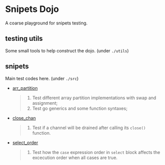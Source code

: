 # Snipets Dojo

A coarse playground for snipets testing.

## testing utils

Some small tools to help construct the dojo. (under `./utils`)

## snipets

Main test codes here. (under `./src`)

* [arr_partition](./doc/arr_partition.md)
	> 1. Test different array partition implementations with swap and assignment;
	> 2. Test go generics and some function syntaxes;
* [close_chan](./doc/close_chan.md)
	> 1. Test if a channel will be drained after calling its `close()` function.
* [select_order](./doc/select_order.md)
	> 1. Test how the `case` expression order in `select` block affects the excecution order when all cases are true.